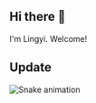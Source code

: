 ## Hi there 👋   
I'm Lingyi. Welcome!   

## Update
![Snake animation](https://raw.githubusercontent.com/{irwenjust}/{irwenjust}/output/github-contribution-grid-snake-dark.svg)  

<!--
**irwenjust/irwenjust** is a ✨ _special_ ✨ repository because its `README.md` (this file) appears on your GitHub profile.

Here are some ideas to get you started:

- 🔭 I’m currently working on ...
- 🌱 I’m currently learning ...
- 👯 I’m looking to collaborate on ...
- 🤔 I’m looking for help with ...
- 💬 Ask me about ...
- 📫 How to reach me: ...
- 😄 Pronouns: ...
- ⚡ Fun fact: ...
-->
